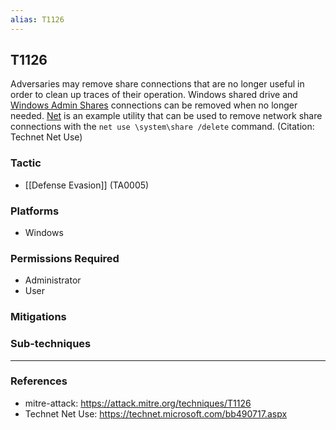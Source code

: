 ```yaml
---
alias: T1126
---
```


## T1126

Adversaries may remove share connections that are no longer useful in order to clean up traces of their operation. Windows shared drive and [Windows Admin Shares](https://attack.mitre.org/techniques/T1077) connections can be removed when no longer needed. [Net](https://attack.mitre.org/software/S0039) is an example utility that can be used to remove network share connections with the <code>net use \\system\share /delete</code> command. (Citation: Technet Net Use)




### Tactic
- [[Defense Evasion]] (TA0005)

### Platforms
- Windows

### Permissions Required
- Administrator
- User

### Mitigations

### Sub-techniques


---
### References

- mitre-attack: https://attack.mitre.org/techniques/T1126
- Technet Net Use: https://technet.microsoft.com/bb490717.aspx
